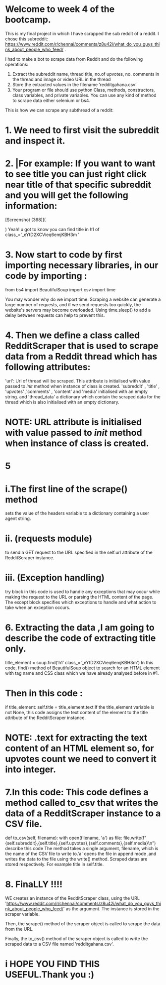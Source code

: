 # Welcome to week 4 of the bootcamp.

  This is my final project in which I have scrapped the sub reddit of a reddit. I chose this subreddit: https://www.reddit.com/r/chennai/comments/z8u42i/what_do_you_guys_think_about_people_who_feed/ .

I had to make a bot to scrape data from Reddit and do the following operations: 
1. Extract the subreddit name, thread title, no.of upvotes, no. comments in the thread
and image or video URL in the thread
2. Store the extracted values in the filename ‘redditgahana.csv’
3. Your program or file should use python Class, methods, constructors, class variables,
and private variables. You can use any kind of method to scrape data either selenium or bs4.

This is how we can scrape any subthread of a reddit:

# 1. We need to first visit the subreddit and inspect it.
# 2. |For example: If you want to want to see title you can just right click near title of that specific subreddit and you will get the following information:

[Screenshot (368)](<blockquote class="imgur-embed-pub" lang="en" data-id="a/atbeVYJ" data-context="false" ><a href="//imgur.com/a/atbeVYJ"></a></blockquote><script async src="//s.imgur.com/min/embed.js" charset="utf-8"></script>)
Yeah! u got to know
you can find title in h1 of  class_='_eYtD2XCVieq6emjKBH3m '

# 3. Now start to code by first importing necessary libraries, in our code by importing :
from bs4 import BeautifulSoup
import csv
import time

You may wonder why do we import time.  Scraping a website can generate a large number of requests, and if we send requests too quickly, the website's servers may become overloaded. Using time.sleep() to add a delay between requests can help to prevent this.

# 4. Then we define a class called RedditScraper that is used to scrape data from a Reddit thread which has following attributes:
 'url': Url of thread will be scraped. This attribute is initialised with value passed to _init_ method when instance of class is created.
 'subreddit' , 'title' , 'upvotes' ,'comments' , 'content' and 'media' initialised with an empty string.
 and 'thread_data' a dictionary which contain the scraped data for the thread which is also initialised with an empty dictionary.
  # NOTE: URL attribute is initialised with value passed to _init_ method when instance of class is created.

# 5 
# i.The first line of the scrape() method 
sets the value of the headers variable to a dictionary containing a user agent string. 
# ii. (requests module)
to send a GET request to the URL specified in the self.url attribute of the RedditScraper instance.
# iii. (Exception handling) 
try block in this code is used to handle any exceptions that may occur while making the request to the URL or parsing the HTML content of the page. The except block specifies which exceptions to handle and what action to take when an exception occurs. 

# 6. Extracting the data ,I am going to describe the code of extracting title only.
title_element = soup.find('h1' class_='_eYtD2XCVieq6emjKBH3m')
In this code, find() method of BeautifulSoup object to search for an HTML element with tag name and CSS class which we have already analysed before in #1.

# Then in this code :
 if title_element:
 self.title = title_element.text
 If the title_element variable is not None, this code assigns the text content of the element to the title attribute of the RedditScraper instance.

 # NOTE: .text for extracting the text content of an HTML element so, for upvotes count we need to convert it into integer.

# 7.In this code: This code defines a method called to_csv that writes the data of a RedditScraper instance to a CSV file. 
  def to_csv(self, filename):
   with open(filename, 'a') as file:
     file.write(f"{self.subreddit},{self.title},{self.upvotes},{self.comments},{self.media}\n") describe this code 
The method takes a single argument, filename, which is the name of the CSV file to write to.'a' opens the file in append mode ,and writes the data to the file using the write() method. Scraped datas are stored respectively. For example title in self.title.

# 8. FinaLLY !!!!
WE creates an instance of the RedditScraper class, using the URL 'https://www.reddit.com/r/chennai/comments/z8u42i/what_do_you_guys_think_about_people_who_feed/' as the argument. The instance is stored in the scraper variable.

Then, the scrape() method of the scraper object is called to scrape the data from the  URL.

Finally, the to_csv() method of the scraper object is called to write the scraped data to a CSV file named 'redditgahana.csv'.

# i HOPE YOU FIND THIS USEFUL.Thank you :)
